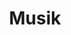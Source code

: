 ---
title: "Musik"
description: "Die Musikkategorie darf nicht fehlen. Wenn ich mal was nettes höre, teile ich es hier mit euch."
slug: "musik"
image: "brigittemitamp.JPG"
style:
    background: "#d98880"
    color: "#fff"
---